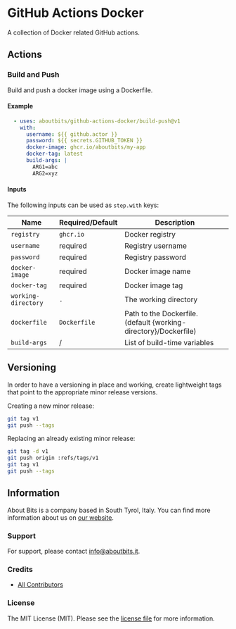 # GitHub Actions Docker

A collection of Docker related GitHub actions.

## Actions

### Build and Push

Build and push a docker image using a Dockerfile.

#### Example

```yaml
  - uses: aboutbits/github-actions-docker/build-push@v1
    with:
      username: ${{ github.actor }}
      password: ${{ secrets.GITHUB_TOKEN }}
      docker-image: ghcr.io/aboutbits/my-app
      docker-tag: latest
      build-args: |
        ARG1=abc
        ARG2=xyz
```

#### Inputs

The following inputs can be used as `step.with` keys:

| Name                  | Required/Default | Description                                                        |
|-----------------------|------------------|--------------------------------------------------------------------|
| `registry`            | `ghcr.io`        | Docker registry                                                    |   
| `username`            | required         | Registry username                                                  |
| `password`            | required         | Registry password                                                  |
| `docker-image`        | required         | Docker image name                                                  |
| `docker-tag`          | required         | Docker image tag                                                   |
| `working-directory`   | `.`              | The working directory                                              |
| `dockerfile`          | `Dockerfile`     | Path to the Dockerfile. (default {working-directory}/Dockerfile)   |
| `build-args`          | /                | List of build-time variables                                       |          


## Versioning

In order to have a versioning in place and working, create lightweight tags that point to the appropriate minor release versions.

Creating a new minor release:

```bash
git tag v1
git push --tags
```

Replacing an already existing minor release:

```bash
git tag -d v1
git push origin :refs/tags/v1
git tag v1
git push --tags
```

## Information

About Bits is a company based in South Tyrol, Italy. You can find more information about us on [our website](https://aboutbits.it).

### Support

For support, please contact [info@aboutbits.it](mailto:info@aboutbits.it).

### Credits

- [All Contributors](../../contributors)

### License

The MIT License (MIT). Please see the [license file](license.md) for more information.
